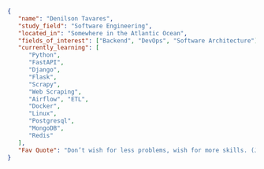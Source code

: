 <!-- ## Hi there<img src="https://media.giphy.com/media/hvRJCLFzcasrR4ia7z/giphy.gif" width="30px"/> -->
```json
{
   "name": "Denilson Tavares",
   "study_field": "Software Engineering",
   "located_in": "Somewhere in the Atlantic Ocean",
   "fields_of_interest": ["Backend", "DevOps", "Software Architecture"],
   "currently_learning": [
      "Python",
      "FastAPI",
      "Django",
      "Flask",
      "Scrapy",
      "Web Scraping",
      "Airflow", "ETL",
      "Docker",
      "Linux",
      "Postgresql",
      "MongoDB",
      "Redis"
   ],
   "Fav Quote": "Don’t wish for less problems, wish for more skills. (John Earl Shoaff)"
}
```
<!--
<br />
## Skills
Backend
<br />
[![My Skills](https://skills.thijs.gg/icons?i=java,py,flask&theme=dark)](https://skills.thijs.gg)
<br />
FrontEnd
<br />
[![My Skills](https://skills.thijs.gg/icons?i=html,css,js,angular&theme=dark)](https://skills.thijs.gg)
<br />
Database
<br />
[![My Skills](https://skills.thijs.gg/icons?i=mysql,postgres,firebase&theme=dark)](https://skills.thijs.gg)
<br />
Others
<br />
[![My Skills](https://skills.thijs.gg/icons?i=figma,docker,git,vim,androidstudio,linux,&theme=dark)](https://skills.thijs.gg)

I'm Denilson. I'm a student of software engineering. I'm passionate about development, so I've studied/created some projects and I've always loved to produce a lot of content during my career.

In my free time I like to listen to music (🎵), to watch documentaries (🎞️), to play (and watch) soccer (⚽️), to read some books (📚).
<p>
        <img src="https://github-readme-stats.anuraghazra1.vercel.app/api/top-langs/?username=Denilson-Semedo&layout=compact&theme=radical"/>
        <img align="right" width="420px" title="🔥 Get streak stats for your profile at git.io/streak-stats" alt="Denilson's streak" src="https://github-readme-streak-stats.herokuapp.com/?user=Denilson-Semedo&theme=omni&hide_border=true&stroke=0000&background=060A0CD0"/>
        <br />
[![ko-fi](https://ko-fi.com/img/githubbutton_sm.svg)](https://ko-fi.com/C1C41XK7F)
<br />
</p> -->
